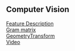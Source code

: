 ## Computer Vision
[Feature Description](FeatureDescription/README.md)  
[Gram matrix](Gram/README.md)  
[GeometryTransform](GeometryTransform/README.md)  
[Video](Video/README.md)